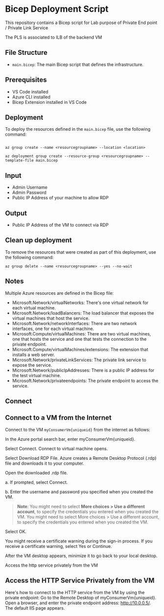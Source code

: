 # Bicep Deployment Script

This repository contains a Bicep script for Lab purpose of Private End point / Private Link Service

The PLS is associated to ILB of the backend VM 

## File Structure

- `main.bicep`: The main Bicep script that defines the infrastructure.
  
## Prerequisites

- VS Code installed
- Azure CLI installed
- Bicep Extension installed in VS Code

## Deployment

To deploy the resources defined in the `main.bicep` file, use the following command:

```Terminal

az group create --name <resourcegroupname> --location <location>

az deployment group create --resource-group <resourcegroupname> --template-file main.bicep 
```

## Input 

- Admin Username
- Admin Password
- Public IP Address of your machine to allow RDP

## Output

- Public IP Address of the VM to connect via RDP

## Clean up deployment

To remove the resources that were created as part of this deployment, use the following command:

```Terminal
az group delete --name <resourcegroupname> --yes --no-wait
```

## Notes

Multiple Azure resources are defined in the Bicep file:

- Microsoft.Network/virtualNetworks: There's one virtual network for each virtual machine.
- Microsoft.Network/loadBalancers: The load balancer that exposes the virtual machines that host the service.
- Microsoft.Network/networkInterfaces: There are two network interfaces, one for each virtual machine.
- Microsoft.Compute/virtualMachines: There are two virtual machines, one that hosts the service and one that tests the connection to the private endpoint.
- Microsoft.Compute/virtualMachines/extensions: The extension that installs a web server.
- Microsoft.Network/privateLinkServices: The private link service to expose the service.
- Microsoft.Network/publicIpAddresses: There is a public IP address for the test virtual machine.
- Microsoft.Network/privateendpoints: The private endpoint to access the service.

## Connect 

## Connect to a VM from the Internet

Connect to the VM `myConsumerVm{uniqueid}` from the internet as follows:

In the Azure portal search bar, enter myConsumerVm{uniqueid}.

Select Connect. Connect to virtual machine opens.

Select Download RDP File. Azure creates a Remote Desktop Protocol (.rdp) file and downloads it to your computer.

Open the downloaded .rdp file.

a. If prompted, select Connect.

b. Enter the username and password you specified when you created the VM.
> **Note**: You might need to select **More choices > Use a different account**, to specify the credentials you entered when you created the VM.
You might need to select More choices > Use a different account, to specify the credentials you entered when you created the VM.

Select OK.

You might receive a certificate warning during the sign-in process. If you receive a certificate warning, select Yes or Continue.

After the VM desktop appears, minimize it to go back to your local desktop.

Access the http service privately from the VM
## Access the HTTP Service Privately from the VM

Here's how to connect to the HTTP service from the VM by using the private endpoint:
Go to the Remote Desktop of myConsumerVm{uniqueid}.
Open a browser, and enter the private endpoint address: http://10.0.0.5/.
The default IIS page appears.

